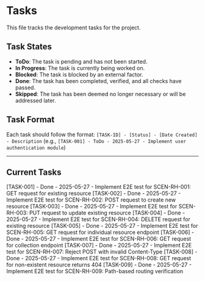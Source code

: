 # Tasks

This file tracks the development tasks for the project.

## Task States
- **ToDo**: The task is pending and has not been started.
- **In Progress**: The task is currently being worked on.
- **Blocked**: The task is blocked by an external factor.
- **Done**: The task has been completed, verified, and all checks have passed.
- **Skipped**: The task has been deemed no longer necessary or will be addressed later.

## Task Format
Each task should follow the format:
`[TASK-ID] - [Status] - [Date Created] - Description`
(e.g., `[TASK-001] - ToDo - 2025-05-27 - Implement user authentication module`)

---

## Current Tasks

[TASK-001] - Done - 2025-05-27 - Implement E2E test for SCEN-RH-001: GET request for existing resource
[TASK-002] - Done - 2025-05-27 - Implement E2E test for SCEN-RH-002: POST request to create new resource
[TASK-003] - Done - 2025-05-27 - Implement E2E test for SCEN-RH-003: PUT request to update existing resource
[TASK-004] - Done - 2025-05-27 - Implement E2E test for SCEN-RH-004: DELETE request for existing resource
[TASK-005] - Done - 2025-05-27 - Implement E2E test for SCEN-RH-005: GET request for individual resource endpoint
[TASK-006] - Done - 2025-05-27 - Implement E2E test for SCEN-RH-006: GET request for collection endpoint
[TASK-007] - Done - 2025-05-27 - Implement E2E test for SCEN-RH-007: Reject POST with invalid Content-Type
[TASK-008] - Done - 2025-05-27 - Implement E2E test for SCEN-RH-008: GET request for non-existent resource returns 404
[TASK-009] - Done - 2025-05-27 - Implement E2E test for SCEN-RH-009: Path-based routing verification 
